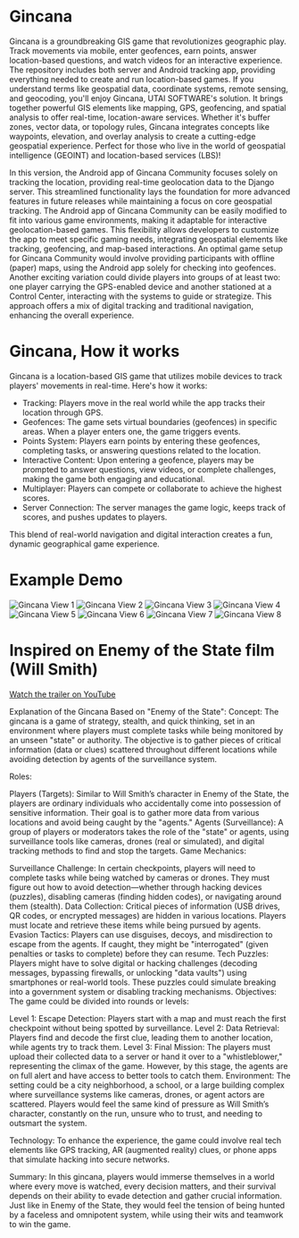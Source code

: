 # Gincana
Gincana is a groundbreaking GIS game that revolutionizes geographic play. Track movements via mobile, enter geofences, earn points, answer location-based questions, and watch videos for an interactive experience. The repository includes both server and Android tracking app, providing everything needed to create and run location-based games. If you understand terms like geospatial data, coordinate systems, remote sensing, and geocoding, you'll enjoy Gincana, UTAI SOFTWARE's solution. It brings together powerful GIS elements like mapping, GPS, geofencing, and spatial analysis to offer real-time, location-aware services. Whether it's buffer zones, vector data, or topology rules, Gincana integrates concepts like waypoints, elevation, and overlay analysis to create a cutting-edge geospatial experience. Perfect for those who live in the world of geospatial intelligence (GEOINT) and location-based services (LBS)!

In this version, the Android app of Gincana Community focuses solely on tracking the location, providing real-time geolocation data to the Django server. This streamlined functionality lays the foundation for more advanced features in future releases while maintaining a focus on core geospatial tracking. The Android app of Gincana Community can be easily modified to fit into various game environments, making it adaptable for interactive geolocation-based games. This flexibility allows developers to customize the app to meet specific gaming needs, integrating geospatial elements like tracking, geofencing, and map-based interactions. An optimal game setup for Gincana Community would involve providing participants with offline (paper) maps, using the Android app solely for checking into geofences. Another exciting variation could divide players into groups of at least two: one player carrying the GPS-enabled device and another stationed at a Control Center, interacting with the systems to guide or strategize. This approach offers a mix of digital tracking and traditional navigation, enhancing the overall experience.

# Gincana, How it works
Gincana is a location-based GIS game that utilizes mobile devices to track players' movements in real-time. Here's how it works:

- Tracking: Players move in the real world while the app tracks their location through GPS.
- Geofences: The game sets virtual boundaries (geofences) in specific areas. When a player enters one, the game triggers events.
- Points System: Players earn points by entering these geofences, completing tasks, or answering questions related to the location.
- Interactive Content: Upon entering a geofence, players may be prompted to answer questions, view videos, or complete challenges, making the game both engaging and educational.
- Multiplayer: Players can compete or collaborate to achieve the highest scores.
- Server Connection: The server manages the game logic, keeps track of scores, and pushes updates to players.

This blend of real-world navigation and digital interaction creates a fun, dynamic geographical game experience.

# Example Demo

<img src="https://raw.githubusercontent.com/utai-software/gincana/refs/heads/main/marketing-collateral/UTAI_SOFTWARE_Gincana_Example_Workflow_1.jpeg" alt="Gincana View 1">
<img src="https://raw.githubusercontent.com/utai-software/gincana/refs/heads/main/marketing-collateral/UTAI_SOFTWARE_Gincana_Example_Workflow_2.jpeg" alt="Gincana View 2">
<img src="https://raw.githubusercontent.com/utai-software/gincana/refs/heads/main/marketing-collateral/UTAI_SOFTWARE_Gincana_Example_Workflow_3.jpeg" alt="Gincana View 3">
<img src="https://raw.githubusercontent.com/utai-software/gincana/refs/heads/main/marketing-collateral/UTAI_SOFTWARE_Gincana_Example_Workflow_4.jpeg" alt="Gincana View 4">
<img src="https://raw.githubusercontent.com/utai-software/gincana/refs/heads/main/marketing-collateral/UTAI_SOFTWARE_Gincana_Example_Workflow_5.jpeg" alt="Gincana View 5">
<img src="https://raw.githubusercontent.com/utai-software/gincana/refs/heads/main/marketing-collateral/UTAI_SOFTWARE_Gincana_Example_Workflow_6.jpeg" alt="Gincana View 6">
<img src="https://raw.githubusercontent.com/utai-software/gincana/refs/heads/main/marketing-collateral/UTAI_SOFTWARE_Gincana_Example_Workflow_7.jpeg" alt="Gincana View 7">
<img src="https://raw.githubusercontent.com/utai-software/gincana/refs/heads/main/marketing-collateral/UTAI_SOFTWARE_Gincana_Example_Workflow_8.jpeg" alt="Gincana View 8">


# Inspired on Enemy of the State film (Will Smith)

[Watch the trailer on YouTube](https://www.youtube.com/watch?v=BJjcX--0rvk)

Explanation of the Gincana Based on "Enemy of the State":
Concept: The gincana is a game of strategy, stealth, and quick thinking, set in an environment where players must complete tasks while being monitored by an unseen "state" or authority. The objective is to gather pieces of critical information (data or clues) scattered throughout different locations while avoiding detection by agents of the surveillance system.

Roles:

Players (Targets): Similar to Will Smith’s character in Enemy of the State, the players are ordinary individuals who accidentally come into possession of sensitive information. Their goal is to gather more data from various locations and avoid being caught by the "agents."
Agents (Surveillance): A group of players or moderators takes the role of the "state" or agents, using surveillance tools like cameras, drones (real or simulated), and digital tracking methods to find and stop the targets.
Game Mechanics:

Surveillance Challenge: In certain checkpoints, players will need to complete tasks while being watched by cameras or drones. They must figure out how to avoid detection—whether through hacking devices (puzzles), disabling cameras (finding hidden codes), or navigating around them (stealth).
Data Collection: Critical pieces of information (USB drives, QR codes, or encrypted messages) are hidden in various locations. Players must locate and retrieve these items while being pursued by agents.
Evasion Tactics: Players can use disguises, decoys, and misdirection to escape from the agents. If caught, they might be "interrogated" (given penalties or tasks to complete) before they can resume.
Tech Puzzles: Players might have to solve digital or hacking challenges (decoding messages, bypassing firewalls, or unlocking "data vaults") using smartphones or real-world tools. These puzzles could simulate breaking into a government system or disabling tracking mechanisms.
Objectives: The game could be divided into rounds or levels:

Level 1: Escape Detection: Players start with a map and must reach the first checkpoint without being spotted by surveillance.
Level 2: Data Retrieval: Players find and decode the first clue, leading them to another location, while agents try to track them.
Level 3: Final Mission: The players must upload their collected data to a server or hand it over to a "whistleblower," representing the climax of the game. However, by this stage, the agents are on full alert and have access to better tools to catch them.
Environment: The setting could be a city neighborhood, a school, or a large building complex where surveillance systems like cameras, drones, or agent actors are scattered. Players would feel the same kind of pressure as Will Smith’s character, constantly on the run, unsure who to trust, and needing to outsmart the system.

Technology: To enhance the experience, the game could involve real tech elements like GPS tracking, AR (augmented reality) clues, or phone apps that simulate hacking into secure networks.

Summary:
In this gincana, players would immerse themselves in a world where every move is watched, every decision matters, and their survival depends on their ability to evade detection and gather crucial information. Just like in Enemy of the State, they would feel the tension of being hunted by a faceless and omnipotent system, while using their wits and teamwork to win the game.


